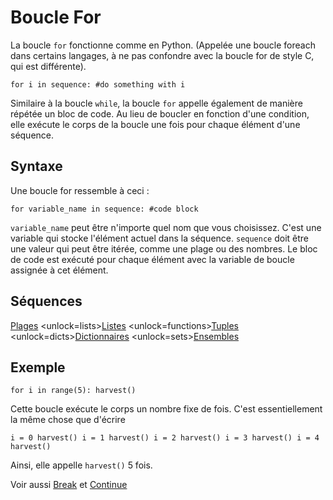 # Boucle For

La boucle `for` fonctionne comme en Python. (Appelée une boucle foreach dans certains langages, à ne pas confondre avec la boucle for de style C, qui est différente).

`for i in sequence:
	#do something with i`

Similaire à la boucle `while`, la boucle `for` appelle également de manière répétée un bloc de code. Au lieu de boucler en fonction d'une condition, elle exécute le corps de la boucle une fois pour chaque élément d'une séquence.

## Syntaxe

Une boucle for ressemble à ceci :

`for variable_name in sequence:
	#code block`

`variable_name` peut être n'importe quel nom que vous choisissez. C'est une variable qui stocke l'élément actuel dans la séquence. `sequence` doit être une valeur qui peut être itérée, comme une plage ou des nombres. Le bloc de code est exécuté pour chaque élément avec la variable de boucle assignée à cet élément.

## Séquences

[Plages](functions/range) <unlock=lists>[Listes](docs/scripting/lists.md) </unlock><unlock=functions>[Tuples](docs/scripting/tuples.md) </unlock><unlock=dicts>[Dictionnaires](docs/scripting/dicts.md) </unlock><unlock=sets>[Ensembles](docs/scripting/sets.md)</unlock>

## Exemple

`for i in range(5):
    harvest()`

Cette boucle exécute le corps un nombre fixe de fois. C'est essentiellement la même chose que d'écrire

`i = 0
harvest()
i = 1
harvest()
i = 2
harvest()
i = 3
harvest()
i = 4
harvest()`

Ainsi, elle appelle `harvest()` 5 fois.

Voir aussi [Break](docs/scripting/break) et [Continue](docs/scripting/continue)
